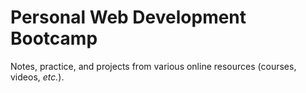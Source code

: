 # Personal Web Development Bootcamp

Notes, practice, and projects from various online resources (courses, videos, *etc.*).
